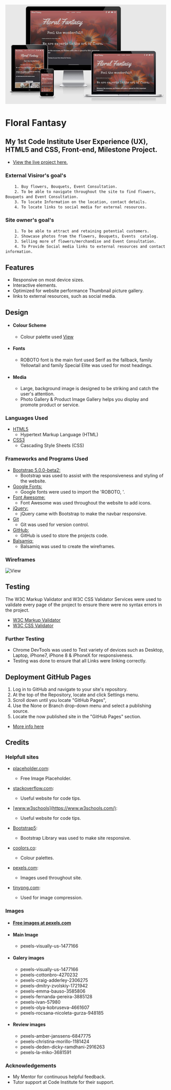 
![responsivedesign](assets/project-files/wireframes/responsivedesign.JPG)

# Floral Fantasy  

## My 1st Code Institute User Experience (UX), HTML5 and CSS, Front-end, Milestone Project. 

- [View the live project here.](https://raivis80.github.io/First-Milestone-Project/) 


### External Visiror's goal's

        1. Buy flowers, Bouquets, Event Consultation.
        2. To be able to navigate throughout the site to find flowers, Bouquets and Event Consultation.
        3. To locate Information on the location, contact details.
        4. To locate links to social media for external resources. 

### Site owner's goal's

        1. To be able to attract and retaining potential customers.
        2. Showcase photos from the flowers, Bouquets, Events  catalog.
        3. Selling more of flowers/merchandise and Event Consultation.
        4. To Provide Social media links to external resources and contact information.

## Features

- Responsive on most device sizes.
- Interactive elements.
- Optimized for website performance Thumbnail picture gallery.
- links to external resources, such as social media.

## Design

- #### Colour Scheme
    -   Colour palette used [View](https://coolors.co/8a5275-bc626f-35372f-a96260-9e5785-ebebeb-1d1d20)
- #### Fonts
    -   ROBOTO font is the main font used Serif as the fallback, family Yellowtail and family Special Elite was used for most headings.
- #### Media
    -   Large, background image is designed to be striking and catch the user's attention.
    -   Photo Gallery & Product Image Gallery helps you display and promote product or service.
### Languages Used

-   [HTML5](https://en.wikipedia.org/wiki/HTML5)
    - Hypertext Markup Language (HTML)
-   [CSS3](https://en.wikipedia.org/wiki/Cascading_Style_Sheets)
    - Cascading Style Sheets (CSS)

### Frameworks and Programs Used

- [Bootstrap 5.0.0-beta2:](https://getbootstrap.com/docs/5.0/getting-started/download/)
    - Bootstrap was used to assist with the responsiveness and styling of the website.
- [Google Fonts:](https://fonts.google.com/)
    - Google fonts were used to import the 'ROBOTO, '.
- [Font Awesome:](https://fontawesome.com/)
    - Font Awesome was used throughout the website to add icons.
- [jQuery:](https://jquery.com/)
    - jQuery came with Bootstrap to make the navbar responsive.
- [Git](https://git-scm.com/)
    - Git was used for version control.
- [GitHub:](https://github.com/)
    - GitHub is used to store the projects code.
- [Balsamiq:](https://balsamiq.com/)
    - Balsamiq was used to create the wireframes.

### Wireframes

![View](assets/project-files/wireframes/wireframes.png)

## Testing

The W3C Markup Validator and W3C CSS Validator Services were used to validate every page of the project to ensure there were no syntax errors in the project.

-   [W3C Markup Validator](assets/project-files/validators/HTML-Vaalidator.pdf)
-   [W3C CSS Validator](assets/project-files/validators/CSS-Validator.pdf)

### Further Testing

-   Chrome DevTools was used to Test variety of devices such as Desktop, Laptop, iPhone7, iPhone 8 & iPhoneX for responsiveness.
-   Testing was done to ensure that all Links were linking correctly.

## Deployment GitHub Pages

1. Log in to GitHub and navigate to your site's repository.
2. At the top of the Repository, locate and click  Settings menu.
3. Scroll down until you locate "GitHub Pages",
4. Use the None or Branch drop-down menu and select a publishing source.
5. Locate the now published site in the "GitHub Pages" section.

 - [More info here](https://docs.github.com/en/github/working-with-github-pages/configuring-a-publishing-source-for-your-github-pages-site)

## Credits

### Helpfull sites

-  [placeholder.com](https://placeholder.com/): 
   - Free Image Placeholder.

-  [stackoverflow.com](https://stackoverflow.com/): 
   - Useful website for code tips.

-  [www.w3schools](https://www.w3schools.com/): 
   - Useful website for code tips.

-  [Bootstrap5](https://getbootstrap.com/): 
   - Bootstrap Library was used to make site responsive.

-  [coolors.co](https://coolors.co/): 
   - Colour palettes.

-  [pexels.com](https://www.pexels.com/): 
   - Images used throughout site.

-  [tinypng.com](https://tinypng.com/): 
   - Used for image compression.

### Images 

 - #### [Free images at pexels.com](https://www.pexels.com/)

 - #### Main Image
 
   - pexels-visually-us-1477166

 - #### Galery images

   - pexels-visually-us-1477166
   - pexels-cottonbro-4270232
   - pexels-craig-adderley-2306275
   - pexels-dmitry-zvolskiy-1721942
   - pexels-emma-bauso-3585806
   - pexels-fernanda-pereira-3885128
   - pexels-ivan-57980
   - pexels-olya-kobruseva-4661607
   - pexels-rocsana-nicoleta-gurza-948185
 
 - #### Review images
  
   - pexels-amber-janssens-6847775
   - pexels-christina-morillo-1181424
   - pexels-deden-dicky-ramdhani-2916263
   - pexels-la-miko-3681591
 
### Acknowledgements

-   My Mentor for continuous helpful feedback.
-   Tutor support at Code Institute for their support.